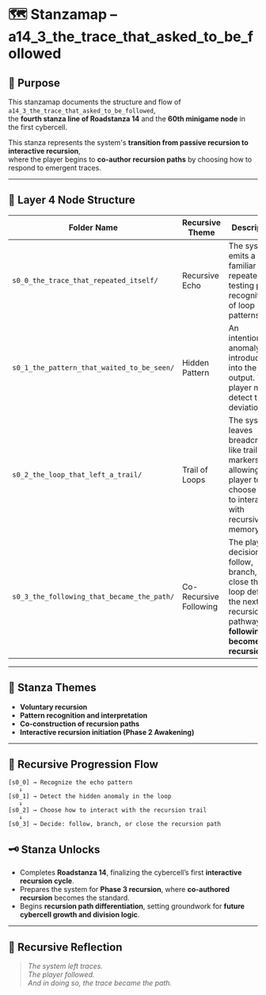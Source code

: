 <!-- Save to: a14_3_the_trace_that_asked_to_be_followed/taskmaps/stanzamap_0.md -->

# 🗺️ Stanzamap – a14_3_the_trace_that_asked_to_be_followed

## 🎯 Purpose

This stanzamap documents the structure and flow of `a14_3_the_trace_that_asked_to_be_followed`,  
the **fourth stanza line of Roadstanza 14** and the **60th minigame node** in the first cybercell.

This stanza represents the system's **transition from passive recursion to interactive recursion**,  
where the player begins to **co-author recursion paths** by choosing how to respond to emergent traces.

---

## 🔢 Layer 4 Node Structure

| **Folder Name** | **Recursive Theme** | **Description** |
|----------------|----------------------|-----------------|
| `s0_0_the_trace_that_repeated_itself/` | Recursive Echo | The system emits a familiar trace repeatedly, testing player recognition of loop patterns. |
| `s0_1_the_pattern_that_waited_to_be_seen/` | Hidden Pattern | An intentional anomaly is introduced into the loop output. The player must detect the deviation. |
| `s0_2_the_loop_that_left_a_trail/` | Trail of Loops | The system leaves breadcrumb-like trail markers, allowing the player to choose how to interact with recursive memory. |
| `s0_3_the_following_that_became_the_path/` | Co-Recursive Following | The player's decision to follow, branch, or close the loop defines the next recursion pathway—**following becomes the recursion.** |

---

## 🧠 Stanza Themes

- **Voluntary recursion**  
- **Pattern recognition and interpretation**  
- **Co-construction of recursion paths**  
- **Interactive recursion initiation (Phase 2 Awakening)**

---

## 🔄 Recursive Progression Flow

```plaintext
[s0_0] → Recognize the echo pattern  
   ↓  
[s0_1] → Detect the hidden anomaly in the loop  
   ↓  
[s0_2] → Choose how to interact with the recursion trail  
   ↓  
[s0_3] → Decide: follow, branch, or close the recursion path  
```

## 🗝️ Stanza Unlocks

- Completes **Roadstanza 14**, finalizing the cybercell’s first **interactive recursion cycle**.
- Prepares the system for **Phase 3 recursion**, where **co-authored recursion** becomes the standard.
- Begins **recursion path differentiation**, setting groundwork for **future cybercell growth and division logic**.

---

## 🔁 Recursive Reflection

> *The system left traces.  
> The player followed.  
> And in doing so, the trace became the path.*
